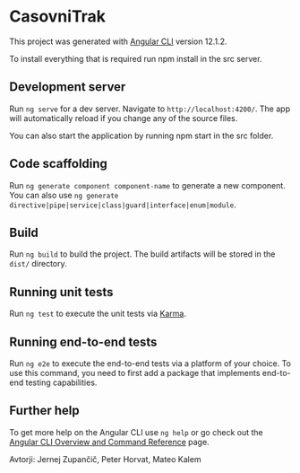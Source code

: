 # CasovniTrak

This project was generated with [Angular CLI](https://github.com/angular/angular-cli) version 12.1.2.

To install everything that is required run npm install in the src server.

## Development server

Run `ng serve` for a dev server. Navigate to `http://localhost:4200/`. The app will automatically reload if you change any of the source files.

You can also start the application by running npm start in the src folder.

## Code scaffolding

Run `ng generate component component-name` to generate a new component. You can also use `ng generate directive|pipe|service|class|guard|interface|enum|module`.

## Build

Run `ng build` to build the project. The build artifacts will be stored in the `dist/` directory.

## Running unit tests

Run `ng test` to execute the unit tests via [Karma](https://karma-runner.github.io).

## Running end-to-end tests

Run `ng e2e` to execute the end-to-end tests via a platform of your choice. To use this command, you need to first add a package that implements end-to-end testing capabilities.

## Further help

To get more help on the Angular CLI use `ng help` or go check out the [Angular CLI Overview and Command Reference](https://angular.io/cli) page.

Avtorji: Jernej Zupančič, Peter Horvat, Mateo Kalem
